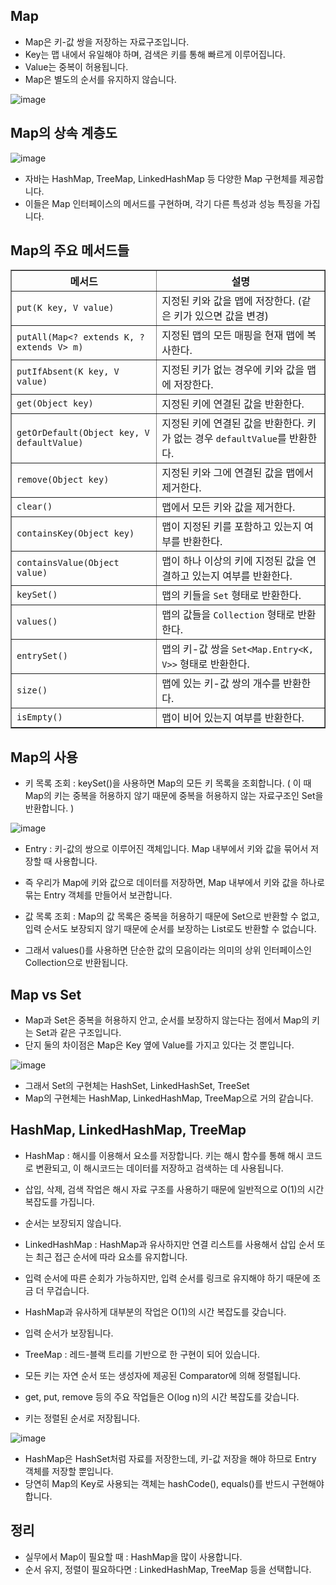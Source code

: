 Map
------------------------------------------------
- Map은 키-값 쌍을 저장하는 자료구조입니다.
- Key는 맵 내에서 유일해야 하며, 검색은 키를 통해 빠르게 이루어집니다.
- Value는 중복이 허용됩니다.
- Map은 별도의 순서를 유지하지 않습니다.

![image](https://github.com/user-attachments/assets/4c6002de-fc7f-4236-833a-9a6a3160ddda)

Map의 상속 계층도
------------------------------------------------------------------------

![image](https://github.com/user-attachments/assets/aead096b-b29a-47b2-b065-06f606e84952)
- 자바는 HashMap, TreeMap, LinkedHashMap 등 다양한 Map 구현체를 제공합니다.
- 이들은 Map 인터페이스의 메서드를 구현하며, 각기 다른 특성과 성능 특징을 가집니다.

Map의 주요 메서드들
-----------------------------------------------------------------------
<table border="1" cellspacing="0" cellpadding="8">
  <thead>
    <tr>
      <th>메서드</th>
      <th>설명</th>
    </tr>
  </thead>
  <tbody>
    <tr>
      <td><code>put(K key, V value)</code></td>
      <td>지정된 키와 값을 맵에 저장한다. (같은 키가 있으면 값을 변경)</td>
    </tr>
    <tr>
      <td><code>putAll(Map&lt;? extends K, ? extends V&gt; m)</code></td>
      <td>지정된 맵의 모든 매핑을 현재 맵에 복사한다.</td>
    </tr>
    <tr>
      <td><code>putIfAbsent(K key, V value)</code></td>
      <td>지정된 키가 없는 경우에 키와 값을 맵에 저장한다.</td>
    </tr>
    <tr>
      <td><code>get(Object key)</code></td>
      <td>지정된 키에 연결된 값을 반환한다.</td>
    </tr>
    <tr>
      <td><code>getOrDefault(Object key, V defaultValue)</code></td>
      <td>지정된 키에 연결된 값을 반환한다. 키가 없는 경우 <code>defaultValue</code>를 반환한다.</td>
    </tr>
    <tr>
      <td><code>remove(Object key)</code></td>
      <td>지정된 키와 그에 연결된 값을 맵에서 제거한다.</td>
    </tr>
    <tr>
      <td><code>clear()</code></td>
      <td>맵에서 모든 키와 값을 제거한다.</td>
    </tr>
    <tr>
      <td><code>containsKey(Object key)</code></td>
      <td>맵이 지정된 키를 포함하고 있는지 여부를 반환한다.</td>
    </tr>
    <tr>
      <td><code>containsValue(Object value)</code></td>
      <td>맵이 하나 이상의 키에 지정된 값을 연결하고 있는지 여부를 반환한다.</td>
    </tr>
    <tr>
      <td><code>keySet()</code></td>
      <td>맵의 키들을 <code>Set</code> 형태로 반환한다.</td>
    </tr>
    <tr>
      <td><code>values()</code></td>
      <td>맵의 값들을 <code>Collection</code> 형태로 반환한다.</td>
    </tr>
    <tr>
      <td><code>entrySet()</code></td>
      <td>맵의 키-값 쌍을 <code>Set&lt;Map.Entry&lt;K, V&gt;&gt;</code> 형태로 반환한다.</td>
    </tr>
    <tr>
      <td><code>size()</code></td>
      <td>맵에 있는 키-값 쌍의 개수를 반환한다.</td>
    </tr>
    <tr>
      <td><code>isEmpty()</code></td>
      <td>맵이 비어 있는지 여부를 반환한다.</td>
    </tr>
  </tbody>
</table>

Map의 사용
---------------------------------------------------------
- 키 목록 조회 : keySet()을 사용하면 Map의 모든 키 목록을 조회합니다. ( 이 때 Map의 키는 중복을 허용하지 않기 때문에 중복을 허용하지 않는 자료구조인 Set을 반환합니다. )

![image](https://github.com/user-attachments/assets/18181967-3afb-40de-86fd-f9477e75b608)

- Entry : 키-값의 쌍으로 이루어진 객체입니다. Map 내부에서 키와 값을 묶어서 저장할 때 사용합니다.
- 즉 우리가 Map에 키와 값으로 데이터를 저장하면, Map 내부에서 키와 값을 하나로 묶는 Entry 객체를 만들어서 보관합니다.

- 값 목록 조회 : Map의 값 목록은 중복을 허용하기 때문에 Set으로 반환할 수 없고, 입력 순서도 보장되지 않기 때문에 순서를 보장하는 List로도 반환할 수 없습니다.
- 그래서 values()를 사용하면 단순한 값의 모음이라는 의미의 상위 인터페이스인 Collection으로 반환됩니다.

Map vs Set
-----------------------------------------------------------
- Map과 Set은 중복을 허용하지 안고, 순서를 보장하지 않는다는 점에서 Map의 키는 Set과 같은 구조입니다.
- 단지 둘의 차이점은 Map은 Key 옆에 Value를 가지고 있다는 것 뿐입니다.

![image](https://github.com/user-attachments/assets/640f3613-bc55-4b20-80a3-c8291f370fc7)

- 그래서 Set의 구현체는 HashSet, LinkedHashSet, TreeSet
- Map의 구현체는 HashMap, LinkedHashMap, TreeMap으로 거의 같습니다.

HashMap, LinkedHashMap, TreeMap
---------------------------------------------------------
- HashMap : 해시를 이용해서 요소를 저장합니다. 키는 해시 함수를 통해 해시 코드로 변환되고, 이 해시코드는 데이터를 저장하고 검색하는 데 사용됩니다.
- 삽입, 삭제, 검색 작업은 해시 자료 구조를 사용하기 때문에 일반적으로 O(1)의 시간 복잡도를 가집니다.
- 순서는 보장되지 않습니다.

- LinkedHashMap : HashMap과 유사하지만 연결 리스트를 사용해서 삽입 순서 또는 최근 접근 순서에 따라 요소를 유지합니다.
- 입력 순서에 따른 순회가 가능하지만, 입력 순서를 링크로 유지해야 하기 때문에 조금 더 무겁습니다.
- HashMap과 유사하게 대부분의 작업은 O(1)의 시간 복잡도를 갖습니다.
- 입력 순서가 보장됩니다.

- TreeMap : 레드-블랙 트리를 기반으로 한 구현이 되어 있습니다.
- 모든 키는 자연 순서 또는 생성자에 제공된 Comparator에 의해 정렬됩니다.
- get, put, remove 등의 주요 작업들은 O(log n)의 시간 복잡도를 갖습니다.
- 키는 정렬된 순서로 저장됩니다.

![image](https://github.com/user-attachments/assets/0404a698-32a0-45d1-90ec-919ee5b66570)

- HashMap은 HashSet처럼 자료를 저장한느데, 키-값 저장을 해야 하므로 Entry 객체를 저장할 뿐입니다.
- 당연히 Map의 Key로 사용되는 객체는 hashCode(), equals()를 반드시 구현해야 합니다.

정리
-----------------------------------------------------------------
- 실무에서 Map이 필요할 때 : HashMap을 많이 사용합니다.
- 순서 유지, 정렬이 필요하다면 : LinkedHashMap, TreeMap 등을 선택합니다.
